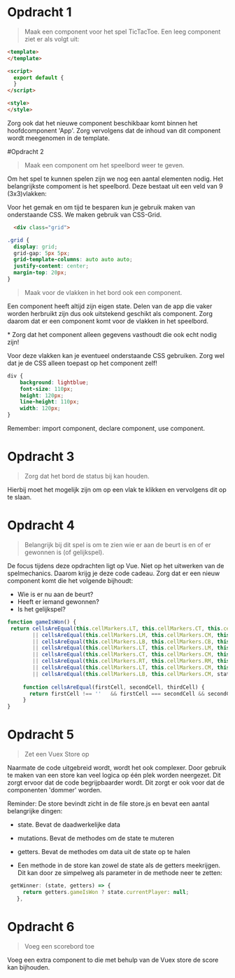 # Opdracht 1
>Maak een component voor het spel TicTacToe. Een leeg component ziet er als volgt uit: 
```html
<template>
</template>

<script>
  export default {
  }
</script>

<style>
</style>
```

Zorg ook dat het nieuwe component beschikbaar komt binnen het hoofdcomponent 'App'. Zorg vervolgens dat de inhoud van dit component wordt meegenomen in de template.

#Opdracht 2
> Maak een component om het speelbord weer te geven.

Om het spel te kunnen spelen zijn we nog een aantal elementen nodig. Het belangrijkste compoment is het speelbord. Deze bestaat uit een veld van 9 (3x3)vlakken:

Voor het gemak en om tijd te besparen kun je gebruik maken van onderstaande CSS. We maken gebruik van CSS-Grid.

```html
  <div class="grid">
```
```css
.grid {
  display: grid;
  grid-gap: 5px 5px;
  grid-template-columns: auto auto auto;
  justify-content: center;
  margin-top: 20px;
}
```

> Maak voor de vlakken in het bord ook een component.

Een component heeft altijd zijn eigen state. Delen van de app die vaker worden herbruikt zijn dus ook uitstekend geschikt als component. Zorg daarom dat er een component komt voor de vlakken in het speelbord.

\* Zorg dat het component alleen gegevens vasthoudt die ook echt nodig zijn!

Voor deze vlakken kan je eventueel onderstaande CSS gebruiken. Zorg wel dat je de CSS alleen toepast op het component zelf!

```css
div {
    background: lightblue;
    font-size: 110px;
    height: 120px;
    line-height: 110px;
    width: 120px;
}
```

Remember: import component, declare component, use component.

# Opdracht 3
> Zorg dat het bord de status bij kan houden. 

Hierbij moet het mogelijk zijn om op een vlak te klikken en vervolgens dit op te slaan.

# Opdracht 4

> Belangrijk bij dit spel is om te zien wie er aan de beurt is en of er gewonnen is (of gelijkspel). 

De focus tijdens deze opdrachten ligt op Vue. Niet op het uitwerken van de spelmechanics. Daarom krijg je deze code cadeau. Zorg dat er een nieuw component komt die het volgende bijhoudt:
* Wie is er nu aan de beurt?
* Heeft er iemand gewonnen?
* Is het gelijkspel?

```javascript
function gameIsWon() {
 return cellsAreEqual(this.cellMarkers.LT, this.cellMarkers.CT, this.cellMarkers.RT) 
        || cellsAreEqual(this.cellMarkers.LM, this.cellMarkers.CM, this.cellMarkers.RM)
        || cellsAreEqual(this.cellMarkers.LB, this.cellMarkers.CB, this.cellMarkers.RB)
        || cellsAreEqual(this.cellMarkers.LT, this.cellMarkers.LM, this.cellMarkers.LB)
        || cellsAreEqual(this.cellMarkers.CT, this.cellMarkers.CM, this.cellMarkers.CB)
        || cellsAreEqual(this.cellMarkers.RT, this.cellMarkers.RM, this.cellMarkers.RB)
        || cellsAreEqual(this.cellMarkers.LT, this.cellMarkers.CM, this.cellMarkers.RB)
        || cellsAreEqual(this.cellMarkers.LB, this.cellMarkers.CM, state.cellMarkers.RT)
          
     function cellsAreEqual(firstCell, secondCell, thirdCell) {
       return firstCell !== ''   && firstCell === secondCell && secondCell === thirdCell; 
     }
}
```

# Opdracht 5
> Zet een Vuex Store op

Naarmate de code uitgebreid wordt, wordt het ook complexer. Door gebruik te maken van een store kan veel logica op één plek worden neergezet. Dit zorgt ervoor dat de code begrijpbaarder wordt. Dit zorgt er ook voor dat de componenten 'dommer' worden.

Reminder:
De store bevindt zicht in de file store.js en bevat een aantal belangrijke dingen:
* state. Bevat de daadwerkelijke data
* mutations. Bevat de methodes om de state te muteren
* getters. Bevat de methodes om data uit de state op te halen

* Een methode in de store kan zowel de state als de getters meekrijgen. Dit kan door ze simpelweg als parameter in de methode neer te zetten:
```javascript
 getWinner: (state, getters) => {
     return getters.gameIsWon ? state.currentPlayer: null;
   },
```

# Opdracht 6
> Voeg een scorebord toe

Voeg een extra component to die met behulp van de Vuex store de score kan bijhouden.